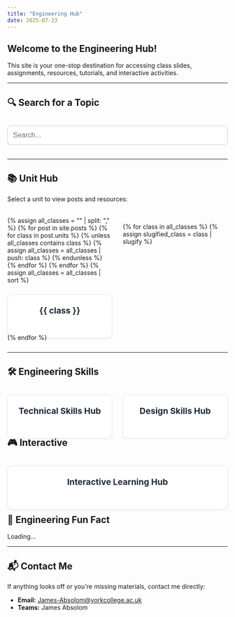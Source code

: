 ```yaml
---
title: "Engineering Hub"
date: 2025-07-23
---
```


<head>
  <link rel="shortcut icon" type="image/png" href="https://engineeringshare.github.io/engineering-hub/favicon.png">
  <style>
    .projects {
      display: grid;
      grid-template-columns: repeat(auto-fit, minmax(240px, 1fr));
      gap: 1.5rem;
      margin-top: 2rem;
    }
    .card-link { text-decoration: none; }
    .card {
      background: #ffffff;
      border: 1px solid #e5e7eb;
      border-radius: 10px;
      overflow: hidden;
      box-shadow: 0 2px 5px rgba(0,0,0,0.05);
      transition: transform 0.2s ease;
      display: flex;
      flex-direction: column;
      align-items: center;
      padding: 1rem;
      height: 100%;
    }
    .card:hover { transform: scale(1.03); }
    .card h3 {
      color: #1f2937;
      margin: 0.5rem 0 0;
      text-align: center;
      font-size: 1.2rem;
    }
    .search-container { margin: 2rem 0; }
    #search-input {
      width: 100%;
      padding: 0.75rem;
      font-size: 1rem;
      border-radius: 8px;
      border: 1px solid #ccc;
    }
    #results-container { margin-top: 1rem; }
  </style>
</head>

## Welcome to the Engineering Hub!

This site is your one-stop destination for accessing class slides, assignments, resources, tutorials, and interactive activities.

---

## 🔍 Search for a Topic

<div class="search-container">
  <input type="text" id="search-input" placeholder="Search...">
  <ul id="results-container"></ul>
</div>

<script src="https://cdnjs.cloudflare.com/ajax/libs/simple-jekyll-search/1.9.2/simple-jekyll-search.min.js"></script>
<script>
  SimpleJekyllSearch({
    searchInput: document.getElementById('search-input'),
    resultsContainer: document.getElementById('results-container'),
    json: 'search.json',
    searchResultTemplate: '<li><a href="{url}">{title}</a></li>',
    noResultsText: 'No results found',
    limit: 20
  })
</script>

---

## 📚 Unit Hub

<p>Select a unit to view posts and resources:</p>

<div class="projects">
  {% assign all_classes = "" | split: "," %}
  {% for post in site.posts %}
    {% for class in post.units %}
      {% unless all_classes contains class %}
        {% assign all_classes = all_classes | push: class %}
      {% endunless %}
    {% endfor %}
  {% endfor %}
  {% assign all_classes = all_classes | sort %}

  {% for class in all_classes %}
    {% assign slugified_class = class | slugify %}
    <a class="card-link" href="{{ '/classes/' | append: slugified_class | relative_url }}">
      <div class="card">
        <h3>{{ class }}</h3>
      </div>
    </a>
  {% endfor %}
</div>

---

## 🛠️ Engineering Skills

<div class="projects">
  <a class="card-link" href="{{ '/technical-skills/' | relative_url }}">
    <div class="card">
      <h3>Technical Skills Hub</h3>
    </div>
  </a>

  <a class="card-link" href="{{ '/design-skills/' | relative_url }}">
    <div class="card">
      <h3>Design Skills Hub</h3>
    </div>
  </a>
</div>

## 🎮 Interactive

<div class="projects">
  <a class="card-link" href="{{ '/interactive-hub/' | relative_url }}">
    <div class="card">
      <h3>Interactive Learning Hub</h3>
    </div>
  </a>
</div>

---

## 🧠 Engineering Fun Fact

<span id="fun-fact">Loading...</span>
<script src="https://engineeringshare.github.io/engineering-hub/fun-fact.js" defer></script>

---

## 📬 Contact Me

If anything looks off or you're missing materials, contact me directly:

- **Email:** James-Absolom@yorkcollege.ac.uk  
- **Teams:** James Absolom
